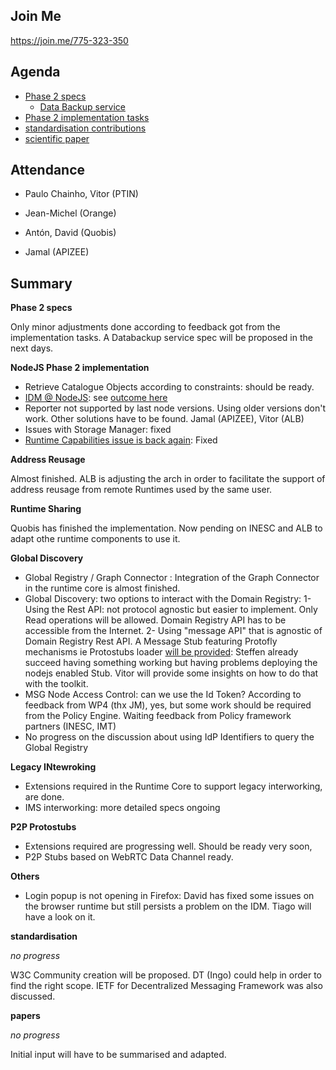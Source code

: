 ## Join Me

https://join.me/775-323-350

Agenda
------

- [Phase 2 specs](https://github.com/reTHINK-project/specs/labels/phase%202)
  - [Data Backup service](https://github.com/reTHINK-project/specs/issues/23)
- [Phase 2 implementation tasks](https://github.com/orgs/reTHINK-project/projects/1)
-	[standardisation contributions](https://github.com/reTHINK-project/core-framework/issues/168)
-	[scientific paper](https://github.com/reTHINK-project/papers/tree/master/ICIN2017)

Attendance
----------

-	Paulo Chainho, Vitor (PTIN)

- Jean-Michel (Orange)

- Antón, David (Quobis)

- Jamal (APIZEE)




Summary
-------


**Phase 2 specs**

Only minor adjustments done according to feedback got from the implementation tasks. A Databackup service spec will be proposed in the next days.

**NodeJS Phase 2 implementation**

- Retrieve Catalogue Objects according to constraints: should be ready.
- [IDM @ NodeJS](https://github.com/reTHINK-project/specs/issues/17): see [outcome here](https://github.com/reTHINK-project/specs/issues/17#issuecomment-261919199)
- Reporter not supported by last node versions. Using older versions don't work. Other solutions have to be found. Jamal (APIZEE), Vitor (ALB)
- Issues with Storage Manager: fixed
- [Runtime Capabilities issue is back again](https://github.com/reTHINK-project/dev-runtime-core/issues/131): Fixed

**Address Reusage**

Almost finished. ALB is adjusting the arch in order to facilitate the support of address reusage from remote Runtimes used by the same user.

**Runtime Sharing**

Quobis has finished the implementation. Now pending on INESC and ALB to adapt othe runtime components to use it.


**Global Discovery**

- Global Registry / Graph Connector : Integration of the Graph Connector in the runtime core is almost finished.
- Global Discovery: two options to interact with the Domain Registry:
  1- Using the Rest API: not protocol agnostic but easier to implement. Only Read operations will be allowed. Domain Registry API has to be accessible from the Internet.
  2- Using "message API" that is agnostic of Domain Registry Rest API. A Message Stub featuring Protofly mechanisms ie Protostubs loader [will be provided](https://github.com/reTHINK-project/specs/issues/20): Steffen already succeed having something working but having problems deploying the nodejs enabled Stub. Vitor will provide some insights on how to do that with the toolkit.
- MSG Node Access Control: can we use the Id Token? According to feedback from WP4 (thx JM), yes, but some work should be required from the Policy Engine. Waiting feedback from Policy framework partners (INESC, IMT)
- No progress on the discussion about using IdP Identifiers to query the Global Registry

**Legacy INtewroking**

- Extensions required in the Runtime Core to support legacy interworking, are done.
- IMS interworking: more detailed specs ongoing


**P2P Protostubs**

- Extensions required are progressing well. Should be ready very soon,
- P2P Stubs based on WebRTC Data Channel ready.

**Others**

- Login popup is not opening in Firefox: David has fixed some issues on the browser runtime but still persists a problem on the IDM. Tiago will have a look on it.

**standardisation**

*no progress*

W3C Community creation will be proposed. DT (Ingo) could help in order to find the right scope.
IETF for Decentralized Messaging Framework was also discussed.


**papers**

*no progress*

Initial input will have to be summarised and adapted.
